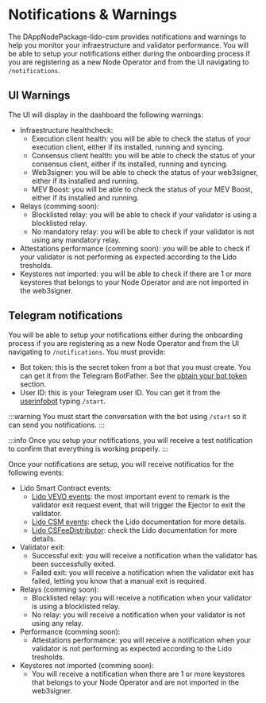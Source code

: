 # Notifications & Warnings

The DAppNodePackage-lido-csm provides notifications and warnings to help you monitor your infraestructure and validator performance. You will be able to setup your notifications either during the onboarding process if you are registering as a new Node Operator and from the UI navigating to `/notifications`.

## **UI Warnings**

The UI will display in the dashboard the following warnings:

- Infraestructure healthcheck:
  - Execution client health: you will be able to check the status of your execution client, either if its installed, running and syncing.
  - Consensus client health: you will be able to check the status of your consensus client, either if its installed, running and syncing.
  - Web3signer: you will be able to check the status of your web3signer, either if its installed and running.
  - MEV Boost: you will be able to check the status of your MEV Boost, either if its installed and running.
- Relays (comming soon):
  - Blocklisted relay: you will be able to check if your validator is using a blocklisted relay.
  - No mandatory relay: you will be able to check if your validator is not using any mandatory relay.
- Attestations performance (comming soon): you will be able to check if your validator is not performing as expected according to the Lido tresholds.
- Keystores not imported: you will be able to check if there are 1 or more keystores that belongs to your Node Operator and are not imported in the web3signer.

## **Telegram notifications**

You will be able to setup your notifications either during the onboarding process if you are registering as a new Node Operator and from the UI navigating to `/notifications`. You must provide:

- Bot token: this is the secret token from a bot that you must create. You can get it from the Telegram BotFather. See the [obtain your bot token](https://core.telegram.org/bots/tutorial#obtain-your-bot-token) section.
- User ID: this is your Telegram user ID. You can get it from the [userinfobot](https://t.me/userinfobot) typing `/start`.

:::warning
You must start the conversation with the bot using `/start` so it can send you notifications.
:::

:::info
Once you setup your notifications, you will receive a test notification to confirm that everything is working properly.
:::

Once your notifications are setup, you will receive notificatios for the following events:

- Lido Smart Contract events:
  - [Lido VEVO events](https://docs.lido.fi/staking-modules/csm/guides/events/#contract-vebo): the most important event to remark is the validator exit request event, that will trigger the Ejector to exit the validator.
  - [Lido CSM events](https://docs.lido.fi/staking-modules/csm/guides/events/#contract-csm): check the Lido documentation for more details.
  - [Lido CSFeeDistributor](https://docs.lido.fi/staking-modules/csm/guides/events/#contract-csfeedistributor): check the Lido documentation for more details.
- Validator exit:
  - Successful exit: you will receive a notification when the validator has been successfully exited.
  - Failed exit: you will receive a notification when the validator exit has failed, letting you know that a manual exit is required.
- Relays (comming soon):
  - Blocklisted relay: you will receive a notification when your validator is using a blocklisted relay.
  - No relay: you will receive a notification when your validator is not using any relay.
- Performance (comming soon):
  - Attestations performance: you will receive a notification when your validator is not performing as expected according to the Lido tresholds.
- Keystores not imported (comming soon):
  - You will receive a notification when there are 1 or more keystores that belongs to your Node Operator and are not imported in the web3signer.
